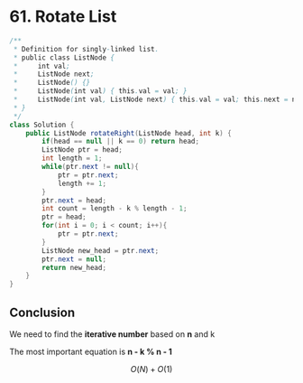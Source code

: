# 61. Rotate List

```java
/**
 * Definition for singly-linked list.
 * public class ListNode {
 *     int val;
 *     ListNode next;
 *     ListNode() {}
 *     ListNode(int val) { this.val = val; }
 *     ListNode(int val, ListNode next) { this.val = val; this.next = next; }
 * }
 */
class Solution {
    public ListNode rotateRight(ListNode head, int k) {
        if(head == null || k == 0) return head;
        ListNode ptr = head;
        int length = 1;
        while(ptr.next != null){
            ptr = ptr.next;
            length += 1;
        }
        ptr.next = head;
        int count = length - k % length - 1;
        ptr = head;
        for(int i = 0; i < count; i++){
            ptr = ptr.next;
        }
        ListNode new_head = ptr.next;
        ptr.next = null;
        return new_head;
    }
}
```

## Conclusion

We need to find the **iterative number** based on **n** and k

The most important equation is **n - k % n - 1**

$$
O(N)+O(1)
$$


